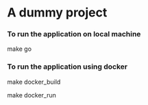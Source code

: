 # A dummy project

### To run the application on local machine

make go

### To run the application using docker

make docker_build

make docker_run
